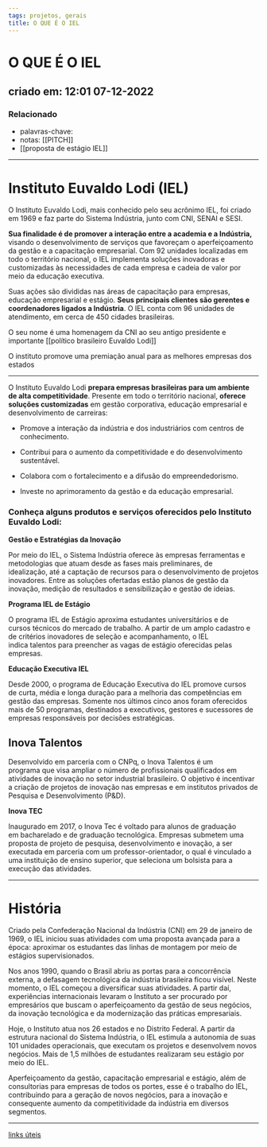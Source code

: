 ```yaml
---
tags: projetos, gerais
title: O QUE É O IEL
---
```


# O QUE É O IEL

## criado em: 12:01 07-12-2022

### Relacionado

- palavras-chave: 
- notas: [[PITCH]]
- [[proposta de estágio IEL]]
---

# Instituto Euvaldo Lodi (IEL)

O Instituto Euvaldo Lodi, mais conhecido pelo seu acrônimo IEL, foi criado em 1969 e faz parte do Sistema Indústria, junto com CNI, SENAI e SESI.

**Sua finalidade é de promover a interação entre a academia e a Indústria,** visando o desenvolvimento de serviços que favoreçam o aperfeiçoamento da gestão e a capacitação empresarial. Com 92 unidades localizadas em todo o território nacional, o IEL implementa soluções inovadoras e customizadas às necessidades de cada empresa e cadeia de valor por meio da educação executiva.

Suas ações são divididas nas áreas de capacitação para empresas, educação empresarial e estágio. **Seus principais clientes são gerentes e coordenadores ligados a Indústria**. O IEL conta com 96 unidades de atendimento, em cerca de 450 cidades brasileiras.

O seu nome é uma homenagem da CNI ao seu antigo presidente e importante [[político brasileiro Euvaldo Lodi]]

O instituto promove uma premiação anual para as melhores empresas dos estados

---

O Instituto Euvaldo Lodi **prepara empresas brasileiras para um ambiente de alta competitividade**. Presente em todo o território nacional, **oferece soluções customizadas** em gestão corporativa, educação empresarial e desenvolvimento de carreiras:  

  
- Promove a interação da indústria e dos industriários com centros de conhecimento.

- Contribui para o aumento da competitividade e do desenvolvimento sustentável.

- Colabora com o fortalecimento e a difusão do empreendedorismo.

- Investe no aprimoramento da gestão e da educação empresarial.

### Conheça alguns produtos e serviços oferecidos pelo Instituto Euvaldo Lodi:

**Gestão e Estratégias da Inovação**  

  

Por meio do IEL, o Sistema Indústria oferece às empresas ferramentas e metodologias que atuam desde as fases mais preliminares, de idealização, até a captação de recursos para o desenvolvimento de projetos inovadores. Entre as soluções ofertadas estão planos de gestão da inovação, medição de resultados e sensibilização e gestão de ideias.  

**Programa IEL de Estágio**  

  

O programa IEL de Estágio aproxima estudantes universitários e de cursos técnicos do mercado de trabalho. A partir de um amplo cadastro e de critérios inovadores de seleção e acompanhamento, o IEL  indica talentos para preencher as vagas de estágio oferecidas pelas empresas.  

**Educação Executiva IEL**  

  

Desde 2000, o programa de Educação Executiva do IEL promove cursos de curta, média e longa duração para a melhoria das competências em gestão das empresas. Somente nos últimos cinco anos foram oferecidos mais de 50 programas, destinados a executivos, gestores e sucessores de empresas responsáveis por decisões estratégicas.  

## **Inova Talentos**  

  

Desenvolvido em parceria com o CNPq, o Inova Talentos é um programa que visa ampliar o número de profissionais qualificados em atividades de inovação no setor industrial brasileiro. O objetivo é incentivar a criação de projetos de inovação nas empresas e em institutos privados de Pesquisa e Desenvolvimento (P&D).  

**Inova TEC**  

  

Inaugurado em 2017, o Inova Tec é voltado para alunos de graduação em bacharelado e de graduação tecnológica. Empresas submetem uma proposta de projeto de pesquisa, desenvolvimento e inovação, a ser executada em parceria com um professor-orientador, o qual é vinculado a uma instituição de ensino superior, que seleciona um bolsista para a execução das atividades.

---

# História

Criado pela Confederação Nacional da Indústria (CNI) em 29 de janeiro de 1969, o IEL iniciou suas atividades com uma proposta avançada para a época: aproximar os estudantes das linhas de montagem por meio de estágios supervisionados.  

  

Nos anos 1990, quando o Brasil abriu as portas para a concorrência externa, a defasagem tecnológica da indústria brasileira ficou visível. Neste momento, o IEL começou a diversificar suas atividades. A partir daí, experiências internacionais levaram o Instituto a ser procurado por empresários que buscam o aperfeiçoamento da gestão de seus negócios, da inovação tecnológica e da modernização das práticas empresariais.  

  

Hoje, o Instituto atua nos 26 estados e no Distrito Federal. A partir da estrutura nacional do Sistema Indústria, o IEL estimula a autonomia de suas 101 unidades operacionais, que executam os projetos e desenvolvem novos negócios. Mais de 1,5 milhões de estudantes realizaram seu estágio por meio do IEL.  

  

Aperfeiçoamento da gestão, capacitação empresarial e estágio, além de consultorias para empresas de todos os portes, esse é o trabalho do IEL, contribuindo para a geração de novos negócios, para a inovação e consequente aumento da competitividade da indústria em diversos segmentos.

---

[links úteis](https://www.ielmt.ind.br/para-voce/1887/links-ielmt)
